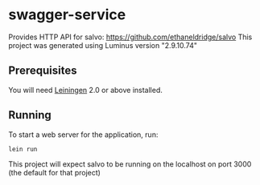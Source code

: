 # swagger-service

Provides HTTP API for salvo: https://github.com/ethaneldridge/salvo
This project was generated using Luminus version "2.9.10.74"

## Prerequisites

You will need [Leiningen][1] 2.0 or above installed.

[1]: https://github.com/technomancy/leiningen

## Running

To start a web server for the application, run:

    lein run

This project will expect salvo to be running on the localhost on port 3000 (the default for that project)
